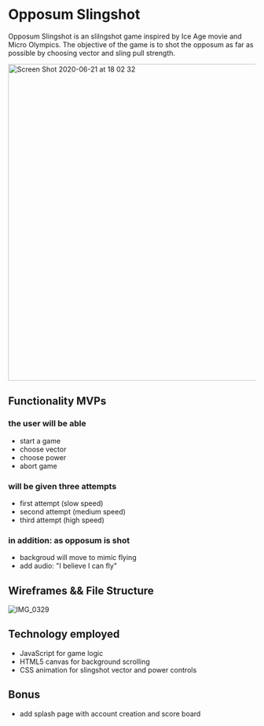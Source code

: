 # Opposum Slingshot

Opposum Slingshot is an slilngshot game inspired by Ice Age movie and Micro Olympics. The objective of the game is to shot the opposum as far as possible by choosing vector and sling pull strength.

<img width="644" alt="Screen Shot 2020-06-21 at 18 02 32" src="https://user-images.githubusercontent.com/59717705/85236192-9c583600-b3e9-11ea-8a98-94e1f393e351.png">

## Functionality MVPs

  ### the user will be able 
  - start a game 
  - choose vector
  - choose power
  - abort game
  
  ### will be given three attempts 
  - first attempt (slow speed)
  - second attempt (medium speed)
  - third attempt (high speed)
  
  ### in addition: as opposum is shot
  - backgroud will move to mimic flying 
  - add audio: "I believe I can fly"
  
## Wireframes && File Structure
![IMG_0329](https://user-images.githubusercontent.com/59717705/85240003-768c5a80-b404-11ea-9a06-70c276245e56.JPG)

## Technology employed 
  - JavaScript for game logic
  - HTML5 canvas for background scrolling
  - CSS animation for slingshot vector and power controls
  
## Bonus 
  - add splash page with account creation and score board
  
  
 
